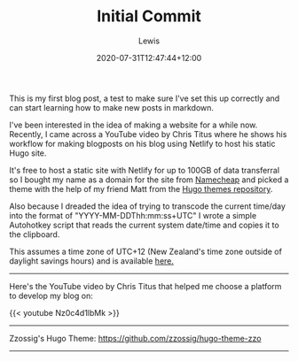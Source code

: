 ﻿---
title: "Initial Commit"
date: 2020-07-31T12:47:44+12:00 
description: "My first blog post, come have a read."
draft: false
hideToc: false
enableToc: false
enableTocContent: false
author: Lewis
authorEmoji: 🦉
tags: 
- meta
image: images/icons/rose.png
---

This is my first blog post, a test to make sure I've set this up correctly and can start learning how to make new posts in markdown.

I've been interested in the idea of making a website for a while now. Recently, I came across a YouTube video by Chris Titus where he shows his workflow for making blogposts on his blog using Netlify to host his static Hugo site. 

It's free to host a static site with Netlify for up to 100GB of data transferral so I bought my name as a domain for the site from [Namecheap](https://www.namecheap.com/) and picked a theme with the help of my friend Matt from the [Hugo themes repository](https://themes.gohugo.io/).

Also because I dreaded the idea of trying to transcode the current time/day into the format of "YYYY-MM-DDThh:mm:ss+UTC" I wrote a simple Autohotkey script that reads the current system date/time and copies it to the clipboard. 

This assumes a time zone of UTC+12 (New Zealand's time zone outside of daylight savings hours) and is available [here.](https://github.com/lpsteentjes/date-to-clipboard-for-hugo-UTC12)

---

Here's the YouTube video by Chris Titus that helped me choose a platform to develop my blog on:

{{< youtube Nz0c4d1lbMk >}}

---

Zzossig's Hugo Theme: https://github.com/zzossig/hugo-theme-zzo

---